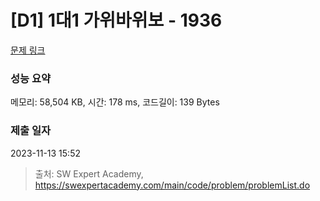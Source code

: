 # [D1] 1대1 가위바위보 - 1936 

[문제 링크](https://swexpertacademy.com/main/code/problem/problemDetail.do?contestProbId=AV5PjKXKALcDFAUq) 

### 성능 요약

메모리: 58,504 KB, 시간: 178 ms, 코드길이: 139 Bytes

### 제출 일자

2023-11-13 15:52



> 출처: SW Expert Academy, https://swexpertacademy.com/main/code/problem/problemList.do